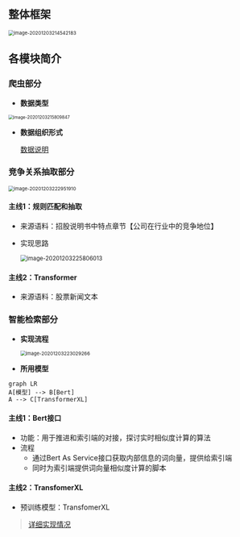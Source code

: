 ## 整体框架

<img src="https://gitee.com/WIN0624/document/raw/markdown-picture/img/image-20201203214542183.png" alt="image-20201203214542183" style="zoom:67%;" />

## 各模块简介

### 爬虫部分

* **数据类型**

<img src="https://gitee.com/WIN0624/document/raw/markdown-picture/img/image-20201203215809847.png" alt="image-20201203215809847" style="zoom: 60%;" />

* **数据组织形式**

    [数据说明](https://github.com/panzy25/ForeSee/tree/master/Model/Spiders)

### 竞争关系抽取部分

<img src="https://gitee.com/WIN0624/document/raw/markdown-picture/img/image-20201203222951910.png" alt="image-20201203222951910" style="zoom:67%;" />



#### 主线1：规则匹配和抽取

* 来源语料：招股说明书中特点章节【公司在行业中的竞争地位】

* 实现思路

    <img src="https://gitee.com/WIN0624/document/raw/markdown-picture/img/image-20201203225806013.png" alt="image-20201203225806013" style="zoom: 80%;" />

#### 主线2：Transformer

* 来源语料：股票新闻文本

### 智能检索部分

* **实现流程**

    <img src="https://gitee.com/WIN0624/document/raw/markdown-picture/img/image-20201203223029266.png" alt="image-20201203223029266" style="zoom:67%;" />

* **所用模型**

```mermaid
graph LR
A[模型] --> B[Bert]
A --> C[TransformerXL]
```

#### 主线1：Bert接口

* 功能：用于推进和索引端的对接，探讨实时相似度计算的算法
* 流程
    * 通过Bert As Service接口获取内部信息的词向量，提供给索引端
    * 同时为索引端提供词向量相似度计算的脚本

#### 主线2：TransfomerXL

* 预训练模型：TransfomerXL

> [详细实现情况](https://github.com/panzy25/ForeSee/tree/master/Model/Vector)

